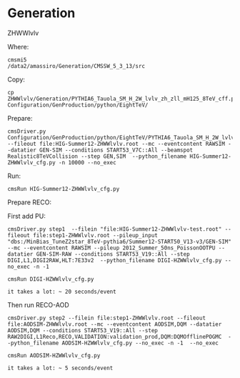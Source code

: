 Generation
========

ZHWWlvlv

Where:

    cmsmi5
    /data2/amassiro/Generation/CMSSW_5_3_13/src

Copy:

    cp ZHWWlvlv/Generation/PYTHIA6_Tauola_SM_H_2W_lvlv_zh_zll_mH125_8TeV_cff.py Configuration/GenProduction/python/EightTeV/

Prepare:

    cmsDriver.py Configuration/GenProduction/python/EightTeV/PYTHIA6_Tauola_SM_H_2W_lvlv_zh_zll_mH125_8TeV_cff.py --fileout file:HIG-Summer12-ZHWWlvlv.root --mc --eventcontent RAWSIM --datatier GEN-SIM --conditions START53_V7C::All --beamspot Realistic8TeVCollision --step GEN,SIM  --python_filename HIG-Summer12-ZHWWlvlv_cfg.py -n 10000 --no_exec

Run:

    cmsRun HIG-Summer12-ZHWWlvlv_cfg.py

Prepare RECO:

First add PU:

    cmsDriver.py step1  --filein "file:HIG-Summer12-ZHWWlvlv-test.root" --fileout file:step1-ZHWWlvlv.root --pileup_input "dbs:/MinBias_TuneZ2star_8TeV-pythia6/Summer12-START50_V13-v3/GEN-SIM" --mc --eventcontent RAWSIM --pileup 2012_Summer_50ns_PoissonOOTPU --datatier GEN-SIM-RAW --conditions START53_V19::All --step DIGI,L1,DIGI2RAW,HLT:7E33v2  --python_filename DIGI-HZWWlvlv_cfg.py --no_exec -n -1

    cmsRun DIGI-HZWWlvlv_cfg.py

    it takes a lot: ~ 20 seconds/event

Then run RECO-AOD

    cmsDriver.py step2 --filein file:step1-ZHWWlvlv.root --fileout file:AODSIM-ZHWWlvlv.root --mc --eventcontent AODSIM,DQM --datatier AODSIM,DQM --conditions START53_V19::All --step RAW2DIGI,L1Reco,RECO,VALIDATION:validation_prod,DQM:DQMOfflinePOGMC  --python_filename AODSIM-HZWWlvlv_cfg.py --no_exec -n -1  --no_exec

    cmsRun AODSIM-HZWWlvlv_cfg.py

    it takes a lot: ~ 5 seconds/event

